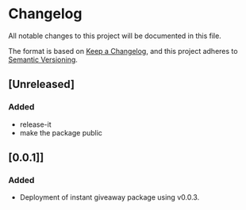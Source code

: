 # Changelog

All notable changes to this project will be documented in this file.

The format is based on [Keep a Changelog](https://keepachangelog.com/en/1.0.0/),
and this project adheres to
[Semantic Versioning](https://semver.org/spec/v2.0.0.html).

## [Unreleased]

### Added

- release-it
- make the package public

## [0.0.1]]

### Added

- Deployment of instant giveaway package using v0.0.3.

